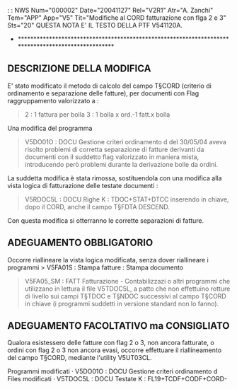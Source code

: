  :  : NWS Num="000002" Date="20041127" Rel="V2R1" Atr="A. Zanchi" Tem="APP" App="V5" Tit="Modifiche al CORD fatturazione con flga 2 e 3" Sts="20"
QUESTA NOTA E' IL TESTO DELLA PTF V541120A.
- \*\*\*\*\*\*\*\*\*\*\*\*\*\*\*\*\*\*\*\*\*\*\*\*\*\*\*\*\*\*\*\*\*\*\*\*\*\*\*\*\*\*\*\*\*\*\*\*\*\*\*\*\*\*\*\*\*\*\*\*\*\*\*\*\*\*\*\*\*\*\*\*\*\*\*\*\*\*\*\*\*\*\*\*\*\*\*\*\*\*\*\*\*\*\*\*\*\*\*

DESCRIZIONE DELLA MODIFICA
-----------------------------
E' stato modificato il metodo di calcolo del campo T§CORD (criterio di ordinamento e separazione delle fatture), per documenti con Flag raggruppamento valorizzato a : 
 > 2  :  1 fattura per bolla
 > 3  :  1 bolla x ord.-1 fatt.x bolla

Una modifica del programma
 > V5DO01O  :  DOCU Gestione criteri ordinamento d
del 30/05/04 aveva risolto problemi di corretta separazione di fatture derivanti da documenti con il suddetto flag valorizzato in maniera mista, introducendo però problemi durante la derivazione bolle da ordini.

La suddetta modifica è stata rimossa, sostituendola con una modifica alla vista logica di fatturazione delle testate documenti : 
 > V5RDOC5L  :  DOCU Righe K : TDOC+STAT+DTCC
inserendo in chiave, dopo il CORD, anche il campo T§FDTA DESCEND.

Con questa modifica si otterranno le corrette separazioni di fatture.

ADEGUAMENTO OBBLIGATORIO
------------------------
Occorre riallineare la vista logica modificata, senza dover riallineare i programmi  > V5FA01S  :  Stampa fatture :  Stampa documento
 > V5FA05_SM  :  FATT Fatturazione - Contabilizzazi
o altri programmi che utilizzano in lettura il file V5TDOC5L, a patto che non effettuino rotture di livello sui campi T§TDOC e T§NDOC successivi al campo T§CORD in chiave (i programmi suddetti in versione standard non lo fanno).

ADEGUAMENTO FACOLTATIVO ma CONSIGLIATO
--------------------------------------
Qualora esistessero delle fatture con flag 2 o 3, non ancora fatturate, o ordini con flag 2 o 3 non ancora evasi, occorre effettuare il riallineamento del campo T§CORD, mediante
l'utility V5UT03CL.

Programmi modificati
 · V5DO01O  :  DOCU Gestione criteri ordinamento d
Files modificati
 · V5TDOC5L  :  DOCU Testate K : FL19+TCDF+CODF+CORD-
